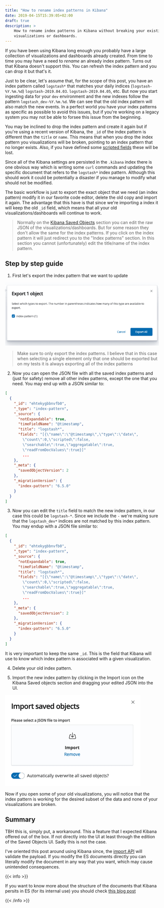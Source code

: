 ```yaml
---
title: "How to rename index patterns in Kibana"
date: 2019-04-15T15:39:05+02:00
draft: true
description: >
    How to rename index patterns in Kibana without breaking your existing
    visualizations or dashboards.
---
```


If you have been using Kibana long enough you probably have a large collection
of visualizations and dashboards already created. From time to time you may have
a need to *rename* an already index pattern. Turns out that Kibana doesn't
support this. You can refresh the index pattern and you can drop it but that's
it.

Just to be clear, let's assume that, for the scope of this post, you have an
index pattern called `logstash*` that matches your daily indices
(`logstash-%Y.%m.%d`) `logstash-2019.04.03`. `logstash-2019.04.05`, etc. But now
you start ingesting data for your `dev` environment and the new indexes follow
the pattern `logstash_dev-%Y.%m.%d`. We can see that the old index pattern will
also match the new events. In a perfect world you have your index patterns as
specific as possible to avoid this issues, but if you're working on a legacy
system you may not be able to forsee this issue from the beginning.

You may be inclined to drop the index pattern and create it again but if you're
using a recent version of Kibana, the `_id` of the index pattern is different
than the `title` or `name`. This means that when you drop the index pattern you
visualizations will be broken, pointing to an index pattern that no longer
exists. Also, if you have defined some [scripted
fields](https://www.elastic.co/guide/en/kibana/current/scripted-fields.html)
these will be lost.

Since all of the Kibana settings are persisted in the `.kibana` index there is
one obvious way which is writing some `curl` commands and updating the specific
document that refers to the `logstash*` index pattern. Although this should work
it could be potentially a disaster if you manage to modify what should not be
modified.

The basic workflow is just to export the exact object that we need (an index
pattern) modify it in our favorite code editor, delete the old copy and import
it again. The advantage that this have is that since we're importing a index it
will keep the old `_id` field, which means that all your old
visualizations/dashboards will continue to work.

> Normally on the [Kibana Saved
> Objects](https://www.elastic.co/guide/en/kibana/current/managing-saved-objects.html)
> section you can edit the raw JSON of the visualizations/dashboards. But for
> some reason they don't allow the same for the index patterns. If you click on
> the index pattern it will just redirect you to the "Index patterns" section.
> In this section you cannot (unfortunately) edit the title/name of the index
> pattern.

## Step by step guide

1. First let's export the index pattern that we want to update

![Index pattern export](/posts/2019/rename-kibana-index-patterns/export-ui.png)

> Make sure to only export the index patterns. I believe that in this case when
> selecting a single element only that one should be exported but on my tests it
> is always exporting all of the index patterns

2. Now you can open the JSON file with all the saved index patterns and (just
   for safety) remove all other index patterns, except the one that you need.
   You may end up with a JSON similar to:

```json
[
  {
    "_id": "ehtekygbbnvfb0",
    "_type": "index-pattern",
    "_source": {
      "notExpandable": true,
      "timeFieldName": "@timestamp",
      "title": "logstash*",
      "fields": "[{\"name\":\"@timestamp\",\"type\":\"date\",
        \"count\":0,\"scripted\":false,
        \"searchable\":true,\"aggregatable\":true,
        \"readFromDocValues\":true}]"
        ...
    },
    "_meta": {
      "savedObjectVersion": 2
    },
    "_migrationVersion": {
      "index-pattern": "6.5.0"
    }
  }
]
```

3. Now you can edit the `title` field to match the new index pattern, in our
   case this could be `logstash-*`. Since we include the `-` we're making sure
   that the `logstash_dev*` indices are not matched by this index pattern. You
   may endup with a JSON file similar to:

```json
[
  {
    "_id": "ehtekygbbnvfb0",
    "_type": "index-pattern",
    "_source": {
      "notExpandable": true,
      "timeFieldName": "@timestamp",
      "title": "logstash*",
      "fields": "[{\"name\":\"@timestamp\",\"type\":\"date\",
        \"count\":0,\"scripted\":false,
        \"searchable\":true,\"aggregatable\":true,
        \"readFromDocValues\":true}]"
        ...
    },
    "_meta": {
      "savedObjectVersion": 2
    },
    "_migrationVersion": {
      "index-pattern": "6.5.0"
    }
  }
]
```

It is very important to keep the same `_id`. This is the field that Kibana will
use to know which index pattern is associated with a given visualization.

4. Delete your old index pattern.

5. Import the new index pattern by clicking in the Import icon on the Kibana
   Saved objects section and dragging your edited JSON into the UI.

![Saved Objects import UI](/posts/2019/rename-kibana-index-patterns/import-ui.png)


Now if you open some of your old visualizations, you will notice that the index
pattern is working for the desired subset of the data and none of your
visualizations are broken.

## Summary

TBH this is, simply put, a workaround. This a feature that I expected Kibana
offered out of the box. If not directly into the UI at least through the edition
of the Saved Objects UI. Sadly this is not the case.

I've oriented this post around using Kibana since, the [import
API](https://www.elastic.co/guide/en/kibana/current/dashboard-import-api-import.html)
will validate the payload. If you modify the ES documents directly you can
literally modify the document in any way that you want, which may cause
unintended consequences.

{{< info >}}

If you want to know more about the structure of the documents that Kibana
persits in ES (for its internal use) you should check [this blog post](https://www.elastic.co/blog/kibana-under-the-hood-object-persistence)

{{< /info >}}